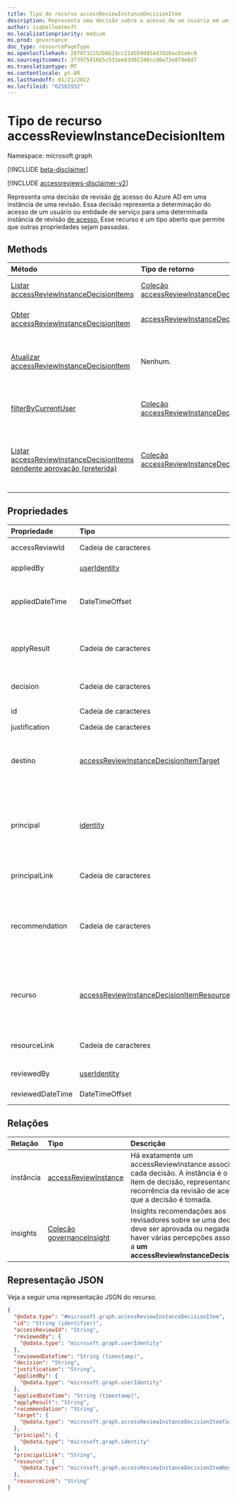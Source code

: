 ```yaml
---
title: Tipo de recurso accessReviewInstanceDecisionItem
description: Representa uma decisão sobre o acesso de um usuário em um accessReviewInstance.
author: isabelleatmsft
ms.localizationpriority: medium
ms.prod: governance
doc_type: resourcePageType
ms.openlocfilehash: 2870732152bbb19cc2145b9dd54d7020ac01e6c0
ms.sourcegitcommit: 3f3975916b5c531ee63d92340ccd6e73e879e8d7
ms.translationtype: MT
ms.contentlocale: pt-BR
ms.lasthandoff: 01/21/2022
ms.locfileid: "62161932"
---
```

# <a name="accessreviewinstancedecisionitem-resource-type"></a>Tipo de recurso accessReviewInstanceDecisionItem

Namespace: microsoft.graph

[!INCLUDE [beta-disclaimer](../../includes/beta-disclaimer.md)]

[!INCLUDE [accessreviews-disclaimer-v2](../../includes/accessreviews-disclaimer-v2.md)]

Representa uma decisão de revisão [de](accessreviewsv2-overview.md) acesso do Azure AD em uma instância de uma revisão. Essa decisão representa a determinação do acesso de um usuário ou entidade de serviço para uma determinada instância de revisão [de acesso.](accessreviewinstance.md)  Esse recurso é um tipo aberto que permite que outras propriedades sejam passadas.

## <a name="methods"></a>Methods

| Método | Tipo de retorno | Descrição |
|:---------------|:--------|:----------|
|[Listar accessReviewInstanceDecisionItems](../api/accessreviewinstance-list-decisions.md) | [Coleção accessReviewInstanceDecisionItem](accessreviewinstancedecisionitem.md) | Obter uma lista dos [objetos accessReviewInstanceDecisionItem](../resources/accessreviewinstancedecisionitem.md) e suas propriedades.|
|[Obter accessReviewInstanceDecisionItem](../api/accessreviewinstancedecisionitem-get.md)|[accessReviewInstanceDecisionItem](../resources/accessreviewinstancedecisionitem.md)|Leia as propriedades e as relações de um [objeto accessReviewInstanceDecisionItem.](../resources/accessreviewinstancedecisionitem.md)|
|[Atualizar accessReviewInstanceDecisionItem](../api/accessreviewinstancedecisionitem-update.md) | Nenhum. | Para qualquer accessReviewInstanceDecisionItems em que o usuário de chamada recebe um revisor, chamar o usuário pode registrar uma decisão corrigindo o objeto decision. |
|[filterByCurrentUser](../api/accessreviewinstancedecisionitem-filterbycurrentuser.md)|[Coleção accessReviewInstanceDecisionItem](../resources/accessreviewinstancedecisionitem.md)|Recupera todos os [objetos accessReviewInstanceDecisionItems](accessreviewinstancedecisionitem.md) onde o uso de chamada é o revisor de um [dado accessReviewInstance](accessreviewinstance.md).|
|[Listar accessReviewInstanceDecisionItems pendente aprovação (preterida)](../api/accessreviewinstancedecisionitem-listpendingapproval.md) | [Coleção accessReviewInstanceDecisionItem.](accessreviewinstancedecisionitem.md) | Obter todos os accessReviewInstanceDecisionItems atribuídos ao usuário de chamada, para um accessReviewInstance específico. Este método está sendo preterido e substituído por [filterByCurrentUser](../api/accessreviewinstancedecisionitem-filterbycurrentuser.md). |

## <a name="properties"></a>Propriedades
| Propriedade | Tipo |  Descrição |
| :---------------| :---- | :---------- |
|accessReviewId|Cadeia de caracteres|O identificador do pai accessReviewInstance. Oferece suporte para `$select`. Somente leitura.|
|appliedBy|[userIdentity](../resources/useridentity.md)|O identificador do usuário que aplicou a decisão. Somente leitura.|
|appliedDateTime|DateTimeOffset|O timestamp quando a decisão de aprovação foi aplicada. O tipo DatetimeOffset representa informações de data e hora usando o formato ISO 8601 e está sempre em horário UTC. Por exemplo, meia-noite UTC em 1 de janeiro de 2014 é `2014-01-01T00:00:00Z`.  Oferece suporte para `$select`. Somente leitura.|
|applyResult|Cadeia de caracteres|O resultado da aplicação da decisão. Valores possíveis: `New` `AppliedSuccessfully` , , e `AppliedWithUnknownFailure` `AppliedSuccessfullyButObjectNotFound` `ApplyNotSupported` . Suporta `$select` `$orderby` , e ( `$filter` `eq` somente). Somente leitura.|
|decision|Cadeia de caracteres|Resultado da revisão. Valores possíveis: `Approve` `Deny` , , ou `NotReviewed` `DontKnow` . Suporta `$select` `$orderby` , e ( `$filter` `eq` somente). |
|id|Cadeia de caracteres| O identificador da decisão. Herdado da [entidade](../resources/entity.md). Oferece suporte para `$select`. Somente leitura.|
|justification|Cadeia de caracteres|Justification left by the reviewer when they made the decision.|
| destino | [accessReviewInstanceDecisionItemTarget](accessreviewinstancedecisionitemtarget.md)  | O destino dessa decisão específica. Os destinos de decisão podem ser de tipos diferentes– cada um com suas próprias propriedades específicas. Consulte [accessReviewInstanceDecisionItemTarget](accessreviewinstancedecisionitemtarget.md). Somente leitura. <br/> Essa propriedade foi substituída pelas `principal` propriedades e `resource` em v1.0.|
|principal|[identity](../resources/identity.md)|Cada item de decisão em uma revisão de acesso representa o acesso de uma entidade a um recurso. Essa propriedade representa detalhes da entidade. Por exemplo, se um item de decisão representa o acesso de Usuário "Bob" ao Grupo "Vendas" - a entidade é "Bob" e o recurso é "Vendas". Os principais podem ser de dois tipos - userIdentity e servicePrincipalIdentity. Oferece suporte para `$select`. Somente leitura.|
|principalLink|Cadeia de caracteres|Link para o objeto principal. Por exemplo: `https://graph.microsoft.com/v1.0/users/a6c7aecb-cbfd-4763-87ef-e91b4bd509d9`. Somente leitura.|
|recommendation|Cadeia de caracteres|Uma recomendação gerada pelo sistema para a decisão de aprovação com base na última indicação interativa para locatário. Recomendamos aprovar se a assinatura estiver dentro de trinta dias após o início da revisão. É recomendável negar se a assinatura for maior do que trinta dias do início da revisão. Recomendação não disponível caso contrário. Valores possíveis: `Approve` `Deny` , ou `NoInfoAvailable` . Suporta `$select` `$orderby` , e ( `$filter` `eq` somente). Somente leitura.|
|recurso|[accessReviewInstanceDecisionItemResource](../resources/accessreviewinstancedecisionitemresource.md)|Cada item de decisão em uma revisão de acesso representa o acesso de uma entidade a um recurso. Essa propriedade representa detalhes do recurso. Por exemplo, se um item de decisão representa o acesso de Usuário "Bob" ao Grupo "Vendas" - a entidade é Bob e o recurso é "Vendas". Os recursos podem ser de vários tipos. Consulte [accessReviewInstanceDecisionItemResource](../resources/accessreviewinstancedecisionitemresource.md). Somente leitura.|
|resourceLink|Cadeia de caracteres|Um link para o recurso. Por exemplo, `https://graph.microsoft.com/v1.0/servicePrincipals/c86300f3-8695-4320-9f6e-32a2555f5ff8`. Oferece suporte para `$select`. Somente leitura.|
|reviewedBy|[userIdentity](../resources/useridentity.md)| O identificador do revistor. Oferece suporte para `$select`. Somente leitura.|
|reviewedDateTime|DateTimeOffset| O timestamp quando ocorreu a decisão de revisão. Oferece suporte para `$select`. Somente leitura.|

## <a name="relationships"></a>Relações

| Relação | Tipo   |Descrição|
|:---------------|:--------|:----------|
| instância |[accessReviewInstance](accessreviewinstance.md) | Há exatamente um accessReviewInstance associado a cada decisão. A instância é o pai do item de decisão, representando a recorrência da revisão de acesso em que a decisão é tomada. |
| insights |[Coleção governanceInsight](governanceinsight.md) | Insights recomendações aos revisadores sobre se uma decisão deve ser aprovada ou negada. Pode haver várias percepções associadas a **um accessReviewInstanceDecisionItem**. |


## <a name="json-representation"></a>Representação JSON

Veja a seguir uma representação JSON do recurso.

<!-- {
  "blockType": "resource",
  "keyProperty": "id",
  "@odata.type": "microsoft.graph.accessReviewInstanceDecisionItem",
  "openType": true
}
-->

```json
{
  "@odata.type": "#microsoft.graph.accessReviewInstanceDecisionItem",
  "id": "String (identifier)",
  "accessReviewId": "String",
  "reviewedBy": {
    "@odata.type": "microsoft.graph.userIdentity"
  },
  "reviewedDateTime": "String (timestamp)",
  "decision": "String",
  "justification": "String",
  "appliedBy": {
    "@odata.type": "microsoft.graph.userIdentity"
  },
  "appliedDateTime": "String (timestamp)",
  "applyResult": "String",
  "recommendation": "String",
  "target": {
    "@odata.type": "microsoft.graph.accessReviewInstanceDecisionItemTarget"
  },
  "principal": {
    "@odata.type": "microsoft.graph.identity"
  },
  "principalLink": "String",
  "resource": {
    "@odata.type": "microsoft.graph.accessReviewInstanceDecisionItemResource"
  },
  "resourceLink": "String"
}
```
